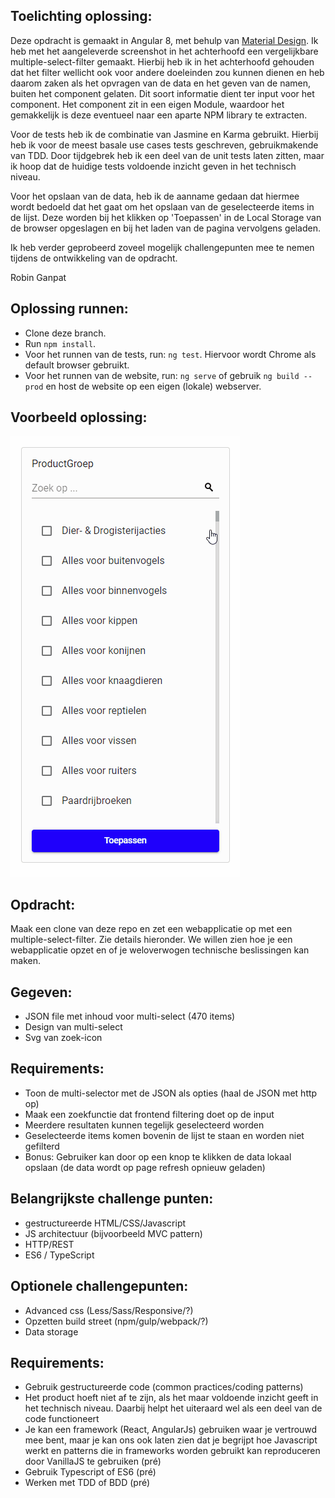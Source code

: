## Toelichting oplossing:
Deze opdracht is gemaakt in Angular 8, met behulp van [Material Design](https://material.angular.io/). Ik heb met het aangeleverde screenshot in het achterhoofd een vergelijkbare multiple-select-filter gemaakt. Hierbij heb ik in het achterhoofd gehouden dat het filter wellicht ook voor andere doeleinden zou kunnen dienen en heb daarom zaken als het opvragen van de data en het geven van de namen, buiten het component gelaten. Dit soort informatie dient ter input voor het component.
Het component zit in een eigen Module, waardoor het gemakkelijk is deze eventueel naar een aparte NPM library te extracten. 

Voor de tests heb ik de combinatie van Jasmine en Karma gebruikt. Hierbij heb ik voor de meest basale use cases tests geschreven, gebruikmakende van TDD. Door tijdgebrek heb ik een deel van de unit tests laten zitten, maar ik hoop dat de huidige tests voldoende inzicht geven in het technisch niveau.

Voor het opslaan van de data, heb ik de aanname gedaan dat hiermee wordt bedoeld dat het gaat om het opslaan van de geselecteerde items in de lijst. Deze worden bij het klikken op 'Toepassen' in de Local Storage van de browser opgeslagen en bij het laden van de pagina vervolgens geladen.

Ik heb verder geprobeerd zoveel mogelijk challengepunten mee te nemen tijdens de ontwikkeling van de opdracht.

Robin Ganpat


## Oplossing runnen: 
* Clone deze branch.
* Run `npm install`.
* Voor het runnen van de tests, run: `ng test`. Hiervoor wordt Chrome als default browser gebruikt.
* Voor het runnen van de website, run: `ng serve` of gebruik `ng build --prod` en host de website op een eigen (lokale) webserver.

## Voorbeeld oplossing:
![](RG-Exercise.gif)

## Opdracht: 
Maak een clone van deze repo en zet een webapplicatie op met een multiple-select-filter. Zie details hieronder. We willen zien hoe je een webapplicatie opzet en of je weloverwogen technische beslissingen kan maken. 

## Gegeven:
* JSON file met inhoud voor multi-select (470 items)
* Design van multi-select
* Svg van zoek-icon

## Requirements:
* Toon de multi-selector met de JSON als opties (haal de JSON met http op)
* Maak een zoekfunctie dat frontend filtering doet op de input
* Meerdere resultaten kunnen tegelijk geselecteerd worden
* Geselecteerde items komen bovenin de lijst te staan en worden niet gefilterd
* Bonus: Gebruiker kan door op een knop te klikken de data lokaal opslaan (de data wordt op page refresh opnieuw geladen)

## Belangrijkste challenge punten:
* gestructureerde HTML/CSS/Javascript
* JS architectuur (bijvoorbeeld MVC pattern)
* HTTP/REST
* ES6 / TypeScript

## Optionele challengepunten:
* Advanced css (Less/Sass/Responsive/?)
* Opzetten build street (npm/gulp/webpack/?)
* Data storage

## Requirements:
* Gebruik gestructureerde code (common practices/coding patterns)
* Het product hoeft niet af te zijn, als het maar voldoende inzicht geeft in het technisch niveau. Daarbij helpt het uiteraard wel als een deel van de code functioneert
* Je kan een framework (React, AngularJs) gebruiken waar je vertrouwd mee bent, maar je kan ons ook laten zien dat je begrijpt hoe Javascript werkt en patterns die in frameworks worden gebruikt kan reproduceren door VanillaJS te gebruiken (pré)
* Gebruik Typescript of ES6 (pré)
* Werken met TDD of BDD (pré)
